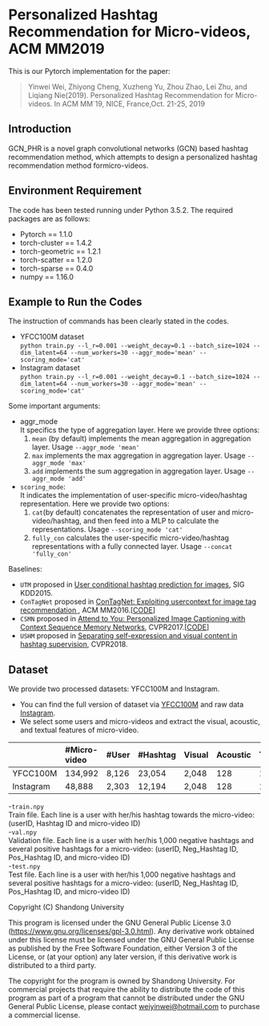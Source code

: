 # Personalized Hashtag Recommendation for Micro-videos, ACM MM2019
This is our Pytorch implementation for the paper:  
> Yinwei Wei, Zhiyong Cheng, Xuzheng Yu, Zhou Zhao, Lei Zhu, and Liqiang Nie(2019). Personalized Hashtag Recommendation for Micro-videos. In ACM MM`19, NICE, France,Oct. 21-25, 2019  

## Introduction
GCN_PHR is a novel graph convolutional networks (GCN) based hashtag recommendation method, which attempts to design a personalized hashtag recommendation method formicro-videos. 

## Environment Requirement
The code has been tested running under Python 3.5.2. The required packages are as follows:
- Pytorch == 1.1.0
- torch-cluster == 1.4.2
- torch-geometric == 1.2.1
- torch-scatter == 1.2.0
- torch-sparse == 0.4.0
- numpy == 1.16.0

## Example to Run the Codes
The instruction of commands has been clearly stated in the codes.
- YFCC100M dataset  
`python train.py --l_r=0.001 --weight_decay=0.1 --batch_size=1024 --dim_latent=64 --num_workers=30 --aggr_mode='mean' --scoring_mode='cat'`
- Instagram dataset  
`python train.py --l_r=0.001 --weight_decay=0.1 --batch_size=1024 --dim_latent=64 --num_workers=30 --aggr_mode='mean' --scoring_mode='cat'` 

Some important arguments:  
- aggr_mode  
  It specifics the type of aggregation layer. Here we provide three options:  
  1. `mean` (by default) implements the mean aggregation in aggregation layer. Usage `--aggr_mode 'mean'`
  2. `max` implements the max aggregation in aggregation layer. Usage `--aggr_mode 'max'`
  3. `add` implements the sum aggregation in aggregation layer. Usage `--aggr_mode 'add'`
- `scoring_mode`:  
  It indicates the implementation of user-specific micro-video/hashtag representation. Here we provide two options:
  1. `cat`(by default) concatenates the representation of user and micro-video/hashtag, and then feed into a MLP to calculate the representations. Usage `--scoring_mode 'cat'`
  2. `fully_con` calculates the user-specific micro-video/hashtag representations with a fully connected layer. Usage `--concat 'fully_con'`

Baselines:  

  - `UTM` proposed in [User conditional hashtag prediction for images](http://www.thespermwhale.com/jaseweston/papers/imagetags.pdf), SIG KDD2015. 
  - `ConTagNet` proposed in [ConTagNet: Exploiting usercontext for image tag recommendation
](https://www.researchgate.net/publication/308855153_ConTagNet_Exploiting_User_Context_for_Image_Tag_Recommendation), ACM MM2016.[[CODE](https://github.com/vyzuer/contagnet)] 
  - `CSMN` proposed in [Attend to You: Personalized Image Captioning with Context Sequence Memory Networks](http://zpascal.net/cvpr2017/Park_Attend_to_You_CVPR_2017_paper.pdf), CVPR2017.[[CODE](https://github.com/cesc-park/attend2u)]
  - `USHM` proposed in [Separating self-expression and visual content in hashtag supervision](https://arxiv.org/abs/1711.09825), CVPR2018. 
## Dataset
We provide two processed datasets: YFCC100M and Instagram.  
- You can find the full version of dataset via [YFCC100M](https://multimediacommons.wordpress.com/yfcc100m-core-dataset/) and raw data [Instagram]().
- We select some users and micro-videos and extract the visual, acoustic, and textual features of micro-video.

||#Micro-video|#User|#Hashtag|Visual|Acoustic|Textual|
|:-|:-|:-|:-|:-|:-|:-|
|YFCC100M|134,992|8,126|23,054|2,048|128|100|
|Instagram|48,888|2,303|12,194|2,048|128|100|

-`train.npy`  
   Train file. Each line is a user with her/his hashtag towards the micro-video: (userID, Hashtag ID and micro-video ID)  
-`val.npy`  
   Validation file. Each line is a user with her/his 1,000 negative hashtags and several positive hashtags for a micro-video: (userID, Neg_Hashtag ID, Pos_Hashtag ID, and micro-video ID)  
-`test.npy`  
   Test file. Each line is a user with her/his 1,000 negative hashtags and several positive hashtags for a micro-video: (userID, Neg_Hashtag ID, Pos_Hashtag ID, and micro-video ID) 


Copyright (C) <year>  Shandong University

This program is licensed under the GNU General Public License 3.0 (https://www.gnu.org/licenses/gpl-3.0.html). Any derivative work obtained under this license must be licensed under the GNU General Public License as published by the Free Software Foundation, either Version 3 of the License, or (at your option) any later version, if this derivative work is distributed to a third party.

The copyright for the program is owned by Shandong University. For commercial projects that require the ability to distribute the code of this program as part of a program that cannot be distributed under the GNU General Public License, please contact <weiyinwei@hotmail.com> to purchase a commercial license.
